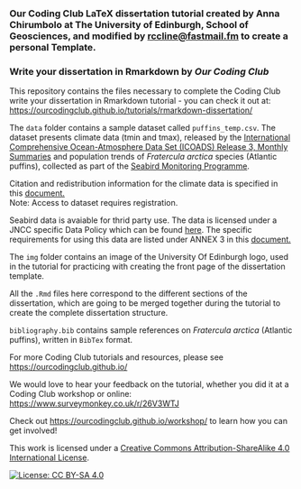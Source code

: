 
### Our Coding Club LaTeX dissertation tutorial created by Anna Chirumbolo at The University of Edinburgh, School of Geosciences, and modified by rccline@fastmail.fm to create a personal Template.  



### Write your dissertation in Rmarkdown by *Our Coding Club*  

This repository contains the files necessary to complete the Coding Club write your dissertation in Rmarkdown tutorial - you can check it out at: https://ourcodingclub.github.io/tutorials/rmarkdown-dissertation/

The `data` folder contains a sample dataset called `puffins_temp.csv`. The dataset presents climate data (tmin and tmax), released by the [International Comprehensive Ocean-Atmosphere Data Set (ICOADS) Release 3, Monthly Summaries](https://rda.ucar.edu/datasets/ds548.1/) and population trends of *Fratercula arctica* species (Atlantic puffins), collected as part of the [Seabird Monitoring Programme](http://jncc.defra.gov.uk/page-1550). 

Citation and redistribution information for the climate data is specified in this [document.](https://rda.ucar.edu/datasets/ds548.1/docs/R3.0-citation.pdf)  
Note: Access to dataset requires registration.

Seabird data is avaiable for thrid party use. The data is licensed under a JNCC specific Data Policy which can be found [here](http://jncc.defra.gov.uk/pdf/SMP_DataAccessPolicy.pdf). The specific requirements for using this data are listed under ANNEX 3 in this [document.](http://jncc.defra.gov.uk/pdf/SMP%20Statement%20of%20Intent%20-%20final.pdf)

The `img` folder contains an image of the University Of Edinburgh logo, used in the tutorial for practicing with creating the front page of the dissertation template.

All the `.Rmd` files here correspond to the different sections of the dissertation, which are going to be merged together during the tutorial to create the complete dissertation structure. 

`bibliography.bib` contains sample references on *Fratercula arctica* (Atlantic puffins), written in `BibTex` format.

For more Coding Club tutorials and resources, please see 
https://ourcodingclub.github.io/

We would love to hear your feedback on the tutorial, whether you did it at a Coding Club workshop or online: 
https://www.surveymonkey.co.uk/r/26V3WTJ

Check out https://ourcodingclub.github.io/workshop/ to learn how you can get involved!

This work is licensed under a [Creative Commons Attribution-ShareAlike 4.0 International License](https://creativecommons.org/licenses/by-sa/4.0/).

[![License: CC BY-SA 4.0](https://licensebuttons.net/l/by-sa/4.0/80x15.png)](https://creativecommons.org/licenses/by-sa/4.0/)

